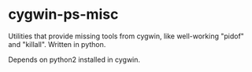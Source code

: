 cygwin-ps-misc
==============

Utilities that provide missing tools from cygwin, like well-working "pidof" and "killall". Written in python.

Depends on python2 installed in cygwin.
